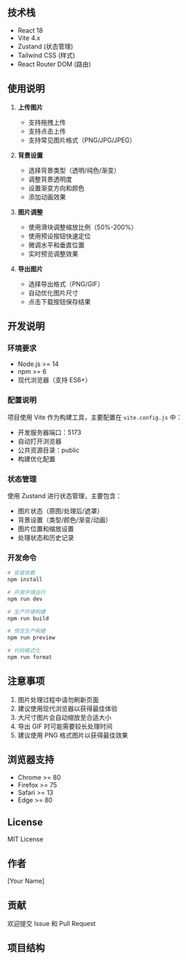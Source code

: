 ## 技术栈

- React 18
- Vite 4.x
- Zustand (状态管理)
- Tailwind CSS (样式)
- React Router DOM (路由)

## 使用说明

1. **上传图片**
   - 支持拖拽上传
   - 支持点击上传
   - 支持常见图片格式（PNG/JPG/JPEG）

2. **背景设置**
   - 选择背景类型（透明/纯色/渐变）
   - 调整背景透明度
   - 设置渐变方向和颜色
   - 添加动画效果

3. **图片调整**
   - 使用滑块调整缩放比例（50%-200%）
   - 使用预设按钮快速定位
   - 微调水平和垂直位置
   - 实时预览调整效果

4. **导出图片**
   - 选择导出格式（PNG/GIF）
   - 自动优化图片尺寸
   - 点击下载按钮保存结果

## 开发说明

### 环境要求
- Node.js >= 14
- npm >= 6
- 现代浏览器（支持 ES6+）

### 配置说明
项目使用 Vite 作为构建工具，主要配置在 `vite.config.js` 中：
- 开发服务器端口：5173
- 自动打开浏览器
- 公共资源目录：public
- 构建优化配置

### 状态管理
使用 Zustand 进行状态管理，主要包含：
- 图片状态（原图/处理后/遮罩）
- 背景设置（类型/颜色/渐变/动画）
- 图片位置和缩放设置
- 处理状态和历史记录

### 开发命令
```bash
# 安装依赖
npm install

# 开发环境运行
npm run dev

# 生产环境构建
npm run build

# 预览生产构建
npm run preview

# 代码格式化
npm run format
```

## 注意事项

1. 图片处理过程中请勿刷新页面
2. 建议使用现代浏览器以获得最佳体验
3. 大尺寸图片会自动缩放至合适大小
4. 导出 GIF 时可能需要较长处理时间
5. 建议使用 PNG 格式图片以获得最佳效果

## 浏览器支持

- Chrome >= 80
- Firefox >= 75
- Safari >= 13
- Edge >= 80

## License

MIT License

## 作者

[Your Name]

## 贡献

欢迎提交 Issue 和 Pull Request

## 项目结构
